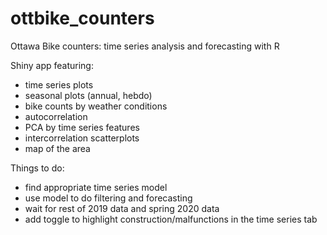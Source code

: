 # ottbike_counters
Ottawa Bike counters: time series analysis and forecasting with R

Shiny app featuring:
-  time series plots
-  seasonal plots (annual, hebdo)
-  bike counts by weather conditions
-  autocorrelation
-  PCA by time series features
-  intercorrelation scatterplots
-  map of the area

Things to do:
-  find appropriate time series model
-  use model to do filtering and forecasting 
-  wait for rest of 2019 data and spring 2020 data
-  add toggle to highlight construction/malfunctions in the time series tab


